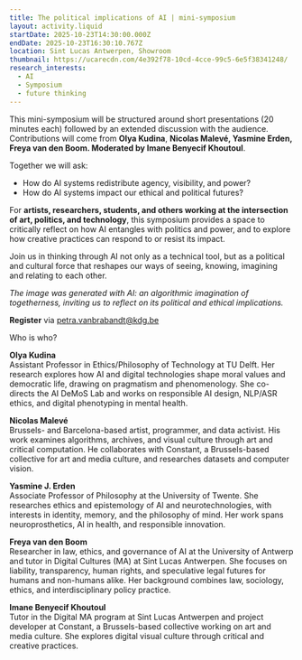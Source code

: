 ```yaml
---
title: The political implications of AI | mini-symposium
layout: activity.liquid
startDate: 2025-10-23T14:30:00.000Z
endDate: 2025-10-23T16:30:10.767Z
location: Sint Lucas Antwerpen, Showroom
thumbnail: https://ucarecdn.com/4e392f78-10cd-4cce-99c5-6e5f38341248/
research_interests:
  - AI
  - Symposium
  - future thinking
---
```

This mini-symposium will be structured around short presentations (20 minutes each) followed by an extended discussion with the audience. Contributions will come from **Olya Kudina**, **Nicolas Malevé, Yasmine Erden, Freya van den Boom. Moderated by Imane Benyecif Khoutoul**.

Together we will ask:

* How do AI systems redistribute agency, visibility, and power?
* How do AI systems impact our ethical and political futures?

For **artists, researchers, students, and others working at the intersection of art, politics, and technology**, this symposium provides a space to critically reflect on how AI entangles with politics and power, and to explore how creative practices can respond to or resist its impact.

Join us in thinking through AI not only as a technical tool, but as a political and cultural force that reshapes our ways of seeing, knowing, imagining and relating to each other. 

*The image was generated with AI: an algorithmic imagination of togetherness, inviting us to reflect on its political and ethical implications.*

**R﻿egister** via petra.vanbrabandt@kdg.be

W﻿ho is who?

**Olya Kudina**\
Assistant Professor in Ethics/Philosophy of Technology at TU Delft. Her research explores how AI and digital technologies shape moral values and democratic life, drawing on pragmatism and phenomenology. She co-directs the AI DeMoS Lab and works on responsible AI design, NLP/ASR ethics, and digital phenotyping in mental health.

**Nicolas Malevé**\
Brussels- and Barcelona-based artist, programmer, and data activist. His work examines algorithms, archives, and visual culture through art and critical computation. He collaborates with Constant, a Brussels-based collective for art and media culture, and researches datasets and computer vision.

**Yasmine J. Erden**\
Associate Professor of Philosophy at the University of Twente. She researches ethics and epistemology of AI and neurotechnologies, with interests in identity, memory, and the philosophy of mind. Her work spans neuroprosthetics, AI in health, and responsible innovation.

**Freya van den Boom**\
Researcher in law, ethics, and governance of AI at the University of Antwerp and tutor in Digital Cultures (MA) at Sint Lucas Antwerpen. She focuses on liability, transparency, human rights, and speculative legal futures for humans and non-humans alike. Her background combines law, sociology, ethics, and interdisciplinary policy practice.

**Imane Benyecif Khoutoul**\
Tutor in the Digital MA program at Sint Lucas Antwerpen and project developer at Constant, a Brussels-based collective working on art and media culture. She explores digital visual culture through critical and creative practices.